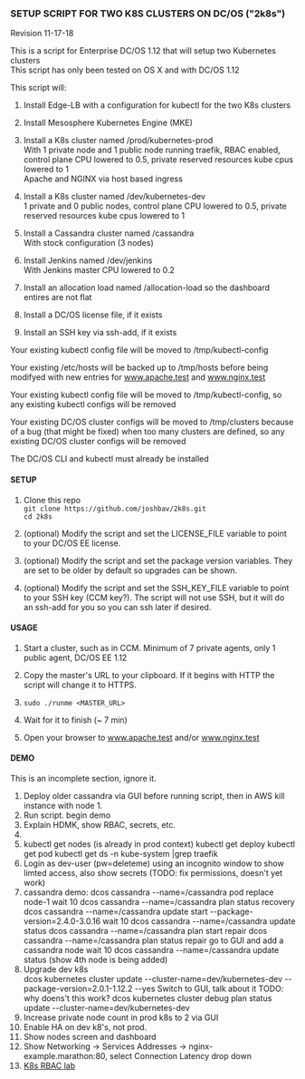 ### SETUP SCRIPT FOR TWO K8S CLUSTERS ON DC/OS ("2k8s") 
Revision 11-17-18

This is a script for Enterprise DC/OS 1.12 that will setup two Kubernetes clusters  
This script has only been tested on OS X and with DC/OS 1.12  

This script will:

1. Install Edge-LB with a configuration for kubectl for the two K8s clusters

2. Install Mesosphere Kubernetes Engine (MKE)

3. Install a K8s cluster named /prod/kubernetes-prod  
   With 1 private node and 1 public node running traefik, RBAC enabled, control plane CPU lowered to 0.5, private reserved resources kube cpus lowered to 1  
   Apache and NGINX via host based ingress   

4. Install a K8s cluster named /dev/kubernetes-dev   
   1 private and 0 public nodes, control plane CPU lowered to 0.5, private reserved resources kube cpus lowered to 1  
5. Install a Cassandra cluster named /cassandra  
   With stock configuration (3 nodes)  

6. Install Jenkins named /dev/jenkins  
   With Jenkins master CPU lowered to 0.2  

7. Install an allocation load named /allocation-load so the dashboard entires are not flat

8. Install a DC/OS license file, if it exists

9. Install an SSH key via ssh-add, if it exists

Your existing kubectl config file will be moved to /tmp/kubectl-config

Your existing /etc/hosts will be backed up to /tmp/hosts before being modifyed with new entries for www.apache.test and www.nginx.test

Your existing kubectl config file will be moved to /tmp/kubectl-config, so any existing kubectl configs will be removed

Your existing DC/OS cluster configs will be moved to /tmp/clusters because of a bug (that might be fixed) when too many clusters are defined, so any existing DC/OS cluster configs will be removed

The DC/OS CLI and kubectl must already be installed

#### SETUP

1. Clone this repo  
   `git clone https://github.com/joshbav/2k8s.git`  
   `cd 2k8s`

2. (optional) Modify the script and set the LICENSE_FILE variable to point to your DC/OS EE license.

3. (optional) Modify the script and set the package version variables. They are set to be older by default so upgrades can be shown.

4. (optional) Modify the script and set the SSH_KEY_FILE variable to point to your SSH key (CCM key?). The script will not use SSH, but it will do an ssh-add for you so you can ssh later if desired. 

#### USAGE

1. Start a cluster, such as in CCM. Minimum of 7 private agents, only 1 public agent, DC/OS EE 1.12

2. Copy the master's URL to your clipboard. If it begins with HTTP the script will change it to HTTPS.

3. `sudo ./runme <MASTER_URL>`

4. Wait for it to finish (~ 7 min)

5. Open your browser to www.apache.test and/or www.nginx.test

#### DEMO

This is an incomplete section, ignore it.

1. Deploy older cassandra via GUI before running script, then in AWS kill instance with node 1.
2. Run script.
begin demo
3. Explain HDMK, show RBAC, secrets, etc.
4. 
6. kubectl get nodes  (is already in prod context)
   kubectl get deploy
   kubectl get pod
   kubectl get ds -n kube-system |grep traefik
7. Login as dev-user (pw=deleteme) using an incognito window to show limted access, 
   also show secrets (TODO: fix permissions, doesn't yet work)
8. cassandra demo: 
   dcos cassandra --name=/cassandra pod replace node-1
   wait 10
   dcos cassandra --name=/cassandra plan status recovery
   dcos cassandra --name=/cassandra update start --package-version=2.4.0-3.0.16
   wait 10
   dcos cassandra --name=/cassandra update status
   dcos cassandra --name=/cassandra plan start repair
   dcos cassandra --name=/cassandra plan status repair
   go to GUI and add a cassandra node
   wait 10
   dcos cassandra --name=/cassandra update status (show 4th node is being added)
9. Upgrade dev k8s  
   dcos kubernetes cluster update --cluster-name=dev/kubernetes-dev --package-version=2.0.1-1.12.2 --yes
   Switch to GUI, talk about it
   TODO: why doens't this work? dcos kubernetes cluster debug plan status update --cluster-name=dev/kubernetes-dev
10. Increase private node count in prod k8s to 2 via GUI
11. Enable HA on dev k8's, not prod. 
12. Show nodes screen and dashboard
13. Show Networking -> Services Addresses -> nginx-example.marathon:80, select Connection Latency drop down
14. [K8s RBAC lab](https://github.com/joshbav/2k8s/blob/master/k8s-rbac.md)


